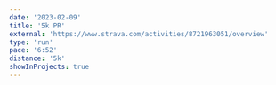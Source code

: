 ```yaml
---
date: '2023-02-09'
title: '5k PR'
external: 'https://www.strava.com/activities/8721963051/overview'
type: 'run'
pace: '6:52'
distance: '5k'
showInProjects: true
---
```

